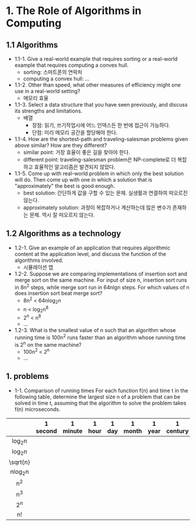 # 1. The Role of Algorithms in Computing

## 1.1 Algorithms
* 1.1-1. Give a real-world example that requires sorting or a real-world example that requires computing a convex hull.
	* sorting: 스마트폰의 연락처
	* computing a convex hull: ...
* 1.1-2. Other than speed, what other measures of efficiency might one use in a real-world setting?
	* 메모리 효율
* 1.1-3. Select a data structure that you have seen previously, and discuss its strengths and limitations.
	* 배열
		* 장점: 읽기, 쓰기작업시에 어느 인덱스든 한 번에 접근이 가능하다.
		* 단점: 미리 메모리 공간을 할당해야 한다.
* 1.1-4. How are the shortest-path and traveling-salesman problems given above similar? How are they different?
	* similar point: 가장 효율이 좋은 길을 찾아야 한다.
	* different point: traveling-salesman problem은 NP-complete로 더 복잡하고 효율적인 알고리즘은 발견되지 않았다.
* 1.1-5. Come up with real-world problem in which only the best solution will do. Then come up with one in which a solution that is "approximately" the best is good enough.
	* best solution: 간단하게 값을 구할 수 있는 문제. 실생활과 연결하여 떠오르진 않는다.
	* approximately solution: 과정이 복잡하거나 계산하는데 많은 변수가 존재하는 문제. 역시 잘 떠오르지 않는다.

## 1.2 Algorithms as a technology
* 1.2-1. Give an example of an application that requires algorithmic content at the application level, and discuss the function of the algorithms involved.
	* 시뮬레이션 앱
* 1.2-2. Suppose we are comparing implementations of insertion sort and merge sort on the same machine. For input of size n, insertion sort runs in 8n<sup>2</sup> steps, while merge sort run in 64nlgn steps. For which values of n does insertion sort beat merge sort?
	* 8n<sup>2</sup> < 64nlog<sub>2</sub>n
	* n < log<sub>2</sub>n<sup>8</sup>
	* 2<sup>n</sup> < n<sup>8</sup>
	* ...
* 1.2-3. What is the smallest value of n such that an algorithm whose running time is 100n<sup>2</sup> runs faster than an algorithm whose running time is 2<sup>n</sup> on the same machine?
	* 100n<sup>2</sup> < 2<sup>n</sup>
	* ...

## 1. problems
* 1-1. Comparison of running times
For each function f(n) and time t in the following table, determine the largest size n of a problem that can be solved in time t, assuming that the algorithm to solve the problem takes f(n) microseconds.

| | 1 second | 1 minute | 1 hour | 1 day | 1 month | 1 year | 1 century |
| :-: | :-: | :-: | :-: | :-: | :-: | :-: | :-: |
| log<sub>2</sub>n |
| log<sub>2</sub>n |
| \sqrt{n} |
| nlog<sub>2</sub>n |
| n<sup>2</sup> |
| n<sup>3</sup> |
| 2<sup>n</sup> |
| n! |
